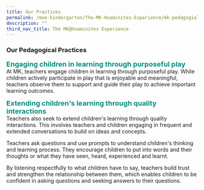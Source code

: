 ```yaml
---
title: Our Practices
permalink: /moe-kindergarten/The-MK-Huaminites-Experience/mk-pedagogial-practices/
description: ""
third_nav_title: The MK@Huaminites Experience
---
```

### **Our Pedagogical Practices**

<b style="color:#038C7F; font-size:18px; ">Engaging children in learning through purposeful play</b><br>
At MK, teachers engage children in learning through purposeful play. While children actively participate in play that is enjoyable and meaningful, teachers observe them to support and guide their play to achieve important learning outcomes.

  
<b style="color:#038C7F; font-size:18px; ">Extending children's learning through quality interactions</b><br>
Teachers also seek to extend children's learning through quality interactions. This involves teachers and children engaging in frequent and extended conversations to build on ideas and concepts.

  

Teachers ask questions and use prompts to understand children's thinking and learning process. They encourage children to put into words and their thoughts or what they have seen, heard, experienced and learnt.

  

By listening respectfully to what children have to say, teachers build trust and strengthen the relationship between them, which enables children to be confident in asking questions and seeking answers to their questions.